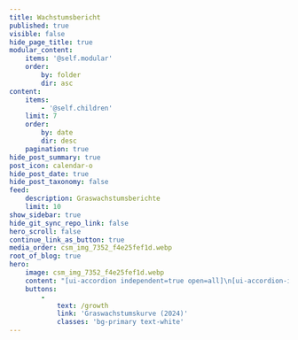 ```yaml
---
title: Wachstumsbericht
published: true
visible: false
hide_page_title: true
modular_content:
    items: '@self.modular'
    order:
        by: folder
        dir: asc
content:
    items:
        - '@self.children'
    limit: 7
    order:
        by: date
        dir: desc
    pagination: true
hide_post_summary: true
post_icon: calendar-o
hide_post_date: true
hide_post_taxonomy: false
feed:
    description: Graswachstumsberichte
    limit: 10
show_sidebar: true
hide_git_sync_repo_link: false
hero_scroll: false
continue_link_as_button: true
media_order: csm_img_7352_f4e25fef1d.webp
root_of_blog: true
hero:
    image: csm_img_7352_f4e25fef1d.webp
    content: "[ui-accordion independent=true open=all]\n[ui-accordion-item title=\"Section 1\"]\n![Aktuelle Graswachstumskarte](/uploads/Graswachstumskarte_aktuell.svg)\n[/ui-accordion-item]\n[/ui-accordion]\n\n"
    buttons:
        -
            text: /growth
            link: 'Graswachstumskurve (2024)'
            classes: 'bg-primary text-white'
---
```


